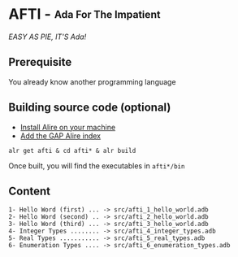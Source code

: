 # AFTI - <sub><sup>Ada For The Impatient</sup></sub>

*EASY AS PIE, IT'S Ada!*

## Prerequisite
You already know another programming language

## Building source code (optional)
 - [Install Alire on your machine](https://github.com/GNAT-Academic-Program/.github/blob/main/profile/readme.md#install-alire-an-ada-package-manager)
 - [Add the GAP Alire index](https://github.com/GNAT-Academic-Program/.github/blob/main/profile/readme.md#add-the-gap-alire-index-important)
```
alr get afti & cd afti* & alr build
```
Once built, you will find the executables in `afti*/bin`

## Content

```
1- Hello Word (first) ... -> src/afti_1_hello_world.adb    
2- Hello Word (second) .. -> src/afti_2_hello_world.adb    
3- Hello Word (third) ... -> src/afti_3_hello_world.adb    
4- Integer Types ........ -> src/afti_4_integer_types.adb    
5- Real Types ........... -> src/afti_5_real_types.adb    
6- Enumeration Types .... -> src/afti_6_enumeration_types.adb    
```
